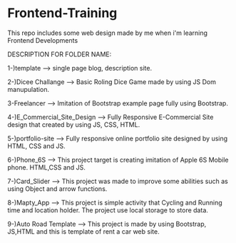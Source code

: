 # Frontend-Training
This repo includes some web design made by me when i'm learning Frontend Developments

DESCRIPTION FOR FOLDER NAME:

1-)template --> single page blog, description site.

2-)Dicee Challange --> Basic Roling Dice Game made by using JS Dom manupulation.

3-Freelancer --> Imitation of Bootstrap example page fully using Bootstrap.

4-)E_Commercial_Site_Design --> Fully Responsive E-Commercial Site design that created by using JS, CSS, HTML.

5-)portfolio-site --> Fully responsive online portfolio site designed by using HTML, CSS and JS.

6-)Phone_6S --> This project target is creating imitation of Apple 6S Mobile phone. HTML,CSS and JS.

7-)Card_Slider --> This project was made to improve some abilities such as using Object and arrow functions.

8-)Mapty_App --> This project is simple activity that Cycling and Running time and location holder. The project use local storage to store data.

9-)Auto Road Template --> This project is made by using Bootstrap, JS,HTML and this is template of rent a car web site.
